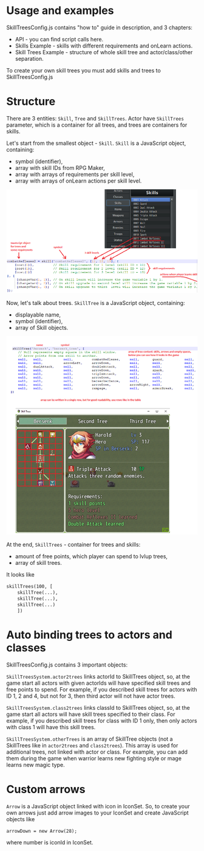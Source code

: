 # Usage and examples

SkillTreesConfig.js contains "how to" guide in description, and 3 chapters: 
* API - you can find script calls here.
* Skills Example - skills with different requirements and onLearn actions.
* Skill Trees Example - structure of whole skill tree and actor/class/other separation.

To create your own skill trees you must add skills and trees to SkillTreesConfig.js

# Structure

There are 3 entities: `Skill`, `Tree` and `SkillTrees`.
Actor have `SkillTrees` parameter, which is a container for all trees, and trees are containers for skills.

Let's start from the smallest object - `Skill`.
`Skill` is a JavaScript object, containing:
* symbol (identifier),
* array with skill IDs from RPG Maker,
* array with arrays of requirements per skill level,
* array with arrays of onLearn actions per skill level.

![Sample image](/tutorial/STS_Skill.png)

Now, let's talk about trees.
`SkillTree` is a JavaScript object, containing:
* displayable name,
* symbol (identifier),
* array of Skill objects.

![Sample image](/tutorial/STS_SkillTree.png)

At the end, `SkillTrees` - container for trees and skills:
* amount of free points, which player can spend to lvlup trees,
* array of skill trees.

It looks like
```
skillTrees(100, [
    skillTree(...),
    skillTree(...),
    skillTree(...)
    ])
```

# Auto binding trees to actors and classes

SkillTreesConfig.js contains 3 important objects:

`SkillTreesSystem.actor2trees` links actorId to SkillTrees object, 
so, at the game start all actors with given actorIds will have specified skill trees and free points to spend.
For example, if you described skill trees for actors with ID 1, 2 and 4, but not for 3, 
then third actor will not have actor trees. 

`SkillTreesSystem.class2trees` links classId to SkillTrees object,
so, at the game start all actors will have skill trees specified to their class.
For example, if you described skill trees for class with ID 1 only, 
then only actors with class 1 will have this skill trees. 

`SkillTreesSystem.otherTrees` is an array of SkillTree objects 
(not a SkillTrees like in `actor2trees` and `class2trees`).
This array is used for additional trees, not linked with actor or class.
For example, you can add them during the game when warrior learns new fighting style or mage learns new magic type.

# Custom arrows
`Arrow` is a JavaScript object linked with icon in IconSet.
So, to create your own arrows just add arrow images to your IconSet and create JavaScript objects like
```
arrowDown = new Arrow(28);
```
where number is iconId in IconSet.

